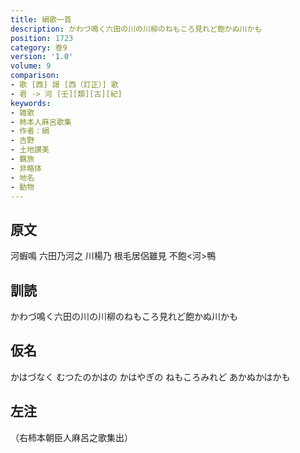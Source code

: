 ```yaml
---
title: 絹歌一首
description: かわづ鳴く六田の川の川柳のねもころ見れど飽かぬ川かも
position: 1723
category: 巻9
version: '1.0'
volume: 9
comparison:
- 歌 [西] 謌 [西（訂正）] 歌
- 君 -> 河 [壬][類][古][紀]
keywords:
- 雑歌
- 柿本人麻呂歌集
- 作者：絹
- 吉野
- 土地讃美
- 羈旅
- 非略体
- 地名
- 動物
---
```


## 原文

河蝦鳴 六田乃河之 川楊乃 根毛居侶雖見 不飽<河>鴨

## 訓読

かわづ鳴く六田の川の川柳のねもころ見れど飽かぬ川かも

## 仮名

かはづなく むつたのかはの かはやぎの ねもころみれど あかぬかはかも

## 左注

（右柿本朝臣人麻呂之歌集出）
